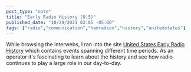 ```yaml
---
post_type: "note" 
title: "Early Radio History (U.S)"
published_date: "10/29/2021 02:05 -05:00"
tags: ["radio","communication","hamradion","history","unitedstates"]
---
```


While browsing the interwebs, I ran into the site [United States Early Radio History](https://earlyradiohistory.us/) which contains events spanning different time periods. As an operator it's fascinating to learn about the history and see how radio continues to play a large role in our day-to-day. 